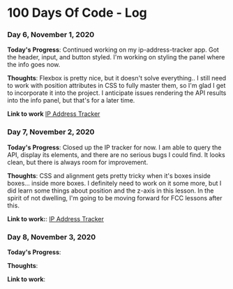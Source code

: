 # 100 Days Of Code - Log

### Day 6, November 1, 2020

**Today's Progress**: Continued working on my ip-address-tracker app. Got the header, input, and button styled. I'm working on styling the panel where the info goes now.

**Thoughts**: Flexbox is pretty nice, but it doesn't solve everything.. I still need to work with position attributes in CSS to fully master them, so I'm glad I get to incorporate it into the project. I anticipate issues rendering the API results into the info panel, but that's for a later time.

**Link to work** [IP Address Tracker](https://github.com/jdemarc/ip-address-tracker)

### Day 7, November 2, 2020

**Today's Progress**: Closed up the IP tracker for now. I am able to query the API, display its elements, and there are no serious bugs I could find. It looks clean, but there is always room for improvement.

**Thoughts**: CSS and alignment gets pretty tricky when it's boxes inside boxes... inside more boxes. I definitely need to work on it some more, but I did learn some things about position and the z-axis in this lesson. In the spirit of not dwelling, I'm going to be moving forward for FCC lessons after this.

**Link to work:**: [IP Address Tracker](https://github.com/jdemarc/ip-address-tracker)

### Day 8, November 3, 2020

**Today's Progress**:

**Thoughts**:

**Link to work**: